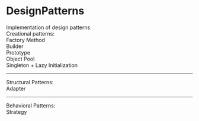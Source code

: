 # DesignPatterns
Implementation of design patterns<br>
Creational patterns:<br>
Factory Method<br>
Builder<br>
Prototype<br>
Object Pool<br>
Singleton + Lazy Initialization

<hr>
<p>
Structural Patterns:<br>
Adapter
<hr>
<p>
Behavioral Patterns:<br>
Strategy
